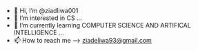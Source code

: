 - 👋 Hi, I’m @ziadliwa001
- 👀 I’m interested in CS ...
- 🌱 I’m currently learning COMPUTER SCIENCE AND ARTIFICAL INTELLIGENCE ...
- 📫 How to reach me --> ziadeliwa93@gmail.com 

<!---
ziadliwa001/ziadliwa001 is a ✨ special ✨ repository because its `README.md` (this file) appears on your GitHub profile.
You can click the Preview link to take a look at your changes.
--->
